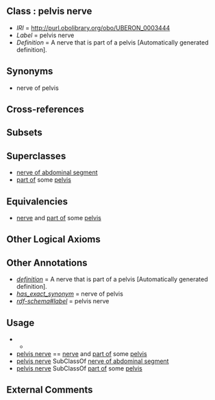 
## Class : pelvis nerve

 * *IRI* = http://purl.obolibrary.org/obo/UBERON_0003444
 * *Label* = pelvis nerve
 * *Definition* = A nerve that is part of a pelvis [Automatically generated definition].

## Synonyms

 * nerve of pelvis

## Cross-references


## Subsets


## Superclasses

 * [nerve of abdominal segment](../../UBERON/25/UBERON_0003825.md)
 * [part of](../../BFO/50/BFO_0000050.md) some [pelvis](../../UBERON/55/UBERON_0002355.md)

## Equivalencies

 * [nerve](../../UBERON/21/UBERON_0001021.md) and [part of](../../BFO/50/BFO_0000050.md) some [pelvis](../../UBERON/55/UBERON_0002355.md)

## Other Logical Axioms


## Other Annotations

 * *[definition](../../IAO/15/IAO_0000115.md)* = A nerve that is part of a pelvis [Automatically generated definition].
 * *[has_exact_synonym](../../ym/oboInOwl#hasExactSynonym.md)* = nerve of pelvis
 * *[rdf-schema#label](../../el/rdf-schema#label.md)* = pelvis nerve

## Usage

 * -
 * [pelvis nerve](../../UBERON/44/UBERON_0003444.md) == [nerve](../../UBERON/21/UBERON_0001021.md) and [part of](../../BFO/50/BFO_0000050.md) some [pelvis](../../UBERON/55/UBERON_0002355.md)
 * [pelvis nerve](../../UBERON/44/UBERON_0003444.md) SubClassOf [nerve of abdominal segment](../../UBERON/25/UBERON_0003825.md)
 * [pelvis nerve](../../UBERON/44/UBERON_0003444.md) SubClassOf [part of](../../BFO/50/BFO_0000050.md) some [pelvis](../../UBERON/55/UBERON_0002355.md)

## External Comments

